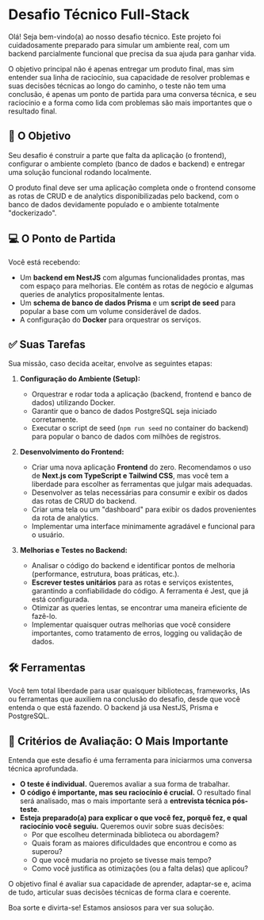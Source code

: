 # Desafio Técnico Full-Stack

Olá! Seja bem-vindo(a) ao nosso desafio técnico. Este projeto foi cuidadosamente preparado para simular um ambiente real, com um backend parcialmente funcional que precisa da sua ajuda para ganhar vida.

O objetivo principal não é apenas entregar um produto final, mas sim entender sua linha de raciocínio, sua capacidade de resolver problemas e suas decisões técnicas ao longo do caminho, o teste não tem uma conclusão, é apenas um ponto de partida para uma conversa técnica, e seu raciocínio e a forma como lida com problemas são mais importantes que o resultado final.

## 🎯 O Objetivo

Seu desafio é construir a parte que falta da aplicação (o frontend), configurar o ambiente completo (banco de dados e backend) e entregar uma solução funcional rodando localmente.

O produto final deve ser uma aplicação completa onde o frontend consome as rotas de CRUD e de analytics disponibilizadas pelo backend, com o banco de dados devidamente populado e o ambiente totalmente "dockerizado".

## 💻 O Ponto de Partida

Você está recebendo:
* Um **backend em NestJS** com algumas funcionalidades prontas, mas com espaço para melhorias. Ele contém as rotas de negócio e algumas queries de analytics propositalmente lentas.
* Um **schema de banco de dados Prisma** e um **script de seed** para popular a base com um volume considerável de dados.
* A configuração do **Docker** para orquestrar os serviços.

## ✅ Suas Tarefas

Sua missão, caso decida aceitar, envolve as seguintes etapas:

1.  **Configuração do Ambiente (Setup):**
    * Orquestrar e rodar toda a aplicação (backend, frontend e banco de dados) utilizando Docker.
    * Garantir que o banco de dados PostgreSQL seja iniciado corretamente.
    * Executar o script de seed (`npm run seed` no container do backend) para popular o banco de dados com milhões de registros.

2.  **Desenvolvimento do Frontend:**
    * Criar uma nova aplicação **Frontend** do zero. Recomendamos o uso de **Next.js com TypeScript e Tailwind CSS**, mas você tem a liberdade para escolher as ferramentas que julgar mais adequadas.
    * Desenvolver as telas necessárias para consumir e exibir os dados das rotas de CRUD do backend.
    * Criar uma tela ou um "dashboard" para exibir os dados provenientes da rota de analytics.
    * Implementar uma interface minimamente agradável e funcional para o usuário.

3.  **Melhorias e Testes no Backend:**
    * Analisar o código do backend e identificar pontos de melhoria (performance, estrutura, boas práticas, etc.).
    * **Escrever testes unitários** para as rotas e serviços existentes, garantindo a confiabilidade do código. A ferramenta é Jest, que já está configurada.
    * Otimizar as queries lentas, se encontrar uma maneira eficiente de fazê-lo.
    * Implementar quaisquer outras melhorias que você considere importantes, como tratamento de erros, logging ou validação de dados.

## 🛠️ Ferramentas

Você tem total liberdade para usar quaisquer bibliotecas, frameworks, IAs ou ferramentas que auxiliem na conclusão do desafio, desde que você entenda o que está fazendo. O backend já usa NestJS, Prisma e PostgreSQL.

## 🧠 Critérios de Avaliação: O Mais Importante

Entenda que este desafio é uma ferramenta para iniciarmos uma conversa técnica aprofundada.

* **O teste é individual.** Queremos avaliar a sua forma de trabalhar.
* **O código é importante, mas seu raciocínio é crucial.** O resultado final será analisado, mas o mais importante será a **entrevista técnica pós-teste**.
* **Esteja preparado(a) para explicar o que você fez, porquê fez, e qual raciocínio você seguiu.** Queremos ouvir sobre suas decisões:
    * Por que escolheu determinada biblioteca ou abordagem?
    * Quais foram as maiores dificuldades que encontrou e como as superou?
    * O que você mudaria no projeto se tivesse mais tempo?
    * Como você justifica as otimizações (ou a falta delas) que aplicou?

O objetivo final é avaliar sua capacidade de aprender, adaptar-se e, acima de tudo, articular suas decisões técnicas de forma clara e coerente.

Boa sorte e divirta-se! Estamos ansiosos para ver sua solução.
